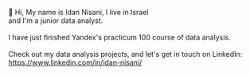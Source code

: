 👋 Hi, My name is Idan Nisani, I live in Israel <br/>
and I'm a junior data analyst.<br/><br/>
I have just finished Yandex's practicum 100 course of data analysis.
<br/><br/>
Check out my data analysis projects, and let's get in touch on LinkedIn:
https://www.linkedin.com/in/idan-nisani/
